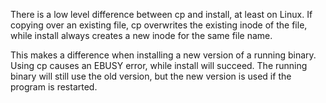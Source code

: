 There is a low level difference between cp and install, at least on Linux. If copying over an existing file, cp overwrites the existing inode of the file, while install always creates a new inode for the same file name.

This makes a difference when installing a new version of a running binary. Using cp causes an EBUSY error, while install will succeed. The running binary will still use the old version, but the new version is used if the program is restarted.
